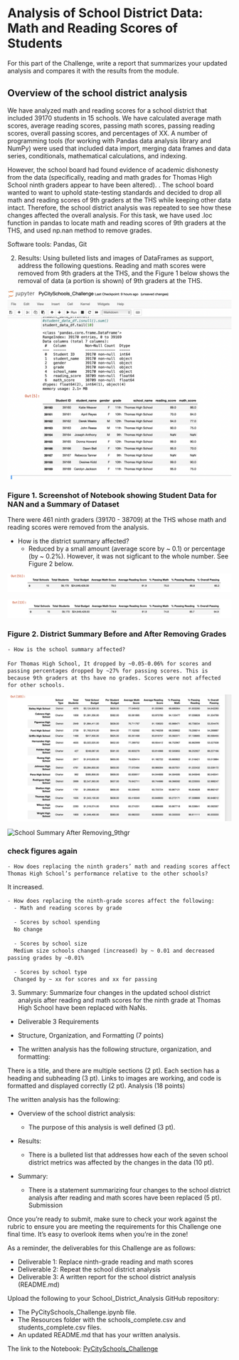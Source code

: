 # Analysis of School District Data: Math and Reading Scores of Students

For this part of the Challenge, write a report that summarizes your updated analysis and compares it with the results from the module.

## Overview of the school district analysis

We have analyzed math and reading scores for a school district that included 39170 students in 15 schools. We have calculated average math scores, average reading scores, passing math scores, passing reading scores, overall passing scores, and percentages of XX. A number of programming tools (for working with Pandas data analysis library and NumPy) were used that included data import, merging data frames and data series, conditionals, mathematical calculations, and indexing.   

However, the school board had found evidence of academic dishonesty from the data (specifically, reading and math grades for Thomas High School ninth graders appear to have been altered). . The school board wanted to want to uphold state-testing standards and decided to drop all math and reading scores of 9th graders at the THS while keeping other data intact. Therefore, the school district analysis was repeated to see how these changes affected the overall analysis. For this task, we have used .loc function in pandas to locate math and reading scores of 9th graders at the THS, and used np.nan method to remove grades.

Software tools: Pandas, Git

2. Results: Using bulleted lists and images of DataFrames as support, address the following questions.
Reading and math scores were removed from 9th graders at the THS, and the Figure 1 below shows the removal of data (a portion is shown) of 9th graders at the THS.

  ![School DataFrame](/resources/school_data_after_removing_grades.png)
   
  ### Figure 1. Screenshot of Notebook showing Student Data for NAN and a Summary of Dataset
  
  There were 461 ninth graders (39170 - 38709) at the THS whose math and reading scores were removed from the analysis. 
  
  - How is the district summary affected?
      - Reduced by a small amount (average score by ~ 0.1) or percentage (by ~ 0.2%). However, it was not sigficant to the whole number. See Figure 2 below.
      
   ![District Summary Before](/resources/district-summary-before.png)
        
   ![District Summary After Repeating](/resources/district_summary_after_repeating.png) 

### Figure 2. District Summary Before and After Removing Grades

    - How is the school summary affected?
    
    For Thomas High School, It dropped by ~0.05-0.06% for scores and passing percentages dropped by ~27% for passing scores. This is because 9th graders at ths have no grades. Scores were not affected for other schools. 
    
  ![School Summary Before Repeating](/resources/school_summary_before-repeating.png)
    
  ![School Summary After Removing_9thgr](/school_summary-after-removing-9thgr.png)
  
  ### check figures again
    
    - How does replacing the ninth graders’ math and reading scores affect Thomas High School’s performance relative to the other schools?
   
   It increased. 
    
    - How does replacing the ninth-grade scores affect the following:
      - Math and reading scores by grade
      
      - Scores by school spending
      No change
      
      - Scores by school size
      Medium size schools changed (increased) by ~ 0.01 and decreased passing grades by ~0.01%
      
      - Scores by school type
      Changed by ~ xx for scores and xx for passing
3. Summary: Summarize four changes in the updated school district analysis after reading and math scores for the ninth grade at Thomas High School have been replaced with NaNs.

- Deliverable 3 Requirements

- Structure, Organization, and Formatting (7 points)

- The written analysis has the following structure, organization, and formatting:

There is a title, and there are multiple sections (2 pt).
Each section has a heading and subheading (3 pt).
Links to images are working, and code is formatted and displayed correctly (2 pt).
Analysis (18 points)

The written analysis has the following:

- Overview of the school district analysis:

  - The purpose of this analysis is well defined (3 pt).

- Results:

  - There is a bulleted list that addresses how each of the seven school district metrics was affected by the changes in the data (10 pt).

- Summary:

  - There is a statement summarizing four changes to the school district analysis after reading and math scores have been replaced (5 pt).
Submission

Once you’re ready to submit, make sure to check your work against the rubric to ensure you are meeting the requirements for this Challenge one final time. It’s easy to overlook items when you’re in the zone!

As a reminder, the deliverables for this Challenge are as follows:

- Deliverable 1: Replace ninth-grade reading and math scores
- Deliverable 2: Repeat the school district analysis
- Deliverable 3: A written report for the school district analysis (README.md)

Upload the following to your School_District_Analysis GitHub repository:

- The PyCitySchools_Challenge.ipynb file.
- The Resources folder with the schools_complete.csv and students_complete.csv files.
- An updated README.md that has your written analysis.

The link to the Notebook: [PyCitySchools_Challenge](/PyCitySchools_Challenge.ipynb)
